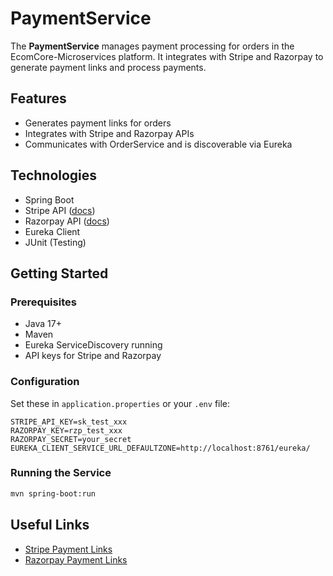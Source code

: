# PaymentService

The **PaymentService** manages payment processing for orders in the EcomCore-Microservices platform. It integrates with Stripe and Razorpay to generate payment links and process payments.

## Features

- Generates payment links for orders
- Integrates with Stripe and Razorpay APIs
- Communicates with OrderService and is discoverable via Eureka

## Technologies

- Spring Boot
- Stripe API ([docs](https://docs.stripe.com/api/payment-link/create?lang=java))
- Razorpay API ([docs](https://razorpay.com/docs/api/payments/payment-links/create-standard/))
- Eureka Client
- JUnit (Testing)

## Getting Started

### Prerequisites

- Java 17+
- Maven
- Eureka ServiceDiscovery running
- API keys for Stripe and Razorpay

### Configuration

Set these in `application.properties` or your `.env` file:

```
STRIPE_API_KEY=sk_test_xxx
RAZORPAY_KEY=rzp_test_xxx
RAZORPAY_SECRET=your_secret
EUREKA_CLIENT_SERVICE_URL_DEFAULTZONE=http://localhost:8761/eureka/
```

### Running the Service

```bash
mvn spring-boot:run
```

## Useful Links

- [Stripe Payment Links](https://docs.stripe.com/api/payment-link/create?lang=java)
- [Razorpay Payment Links](https://razorpay.com/docs/api/payments/payment-links/create-standard/)
